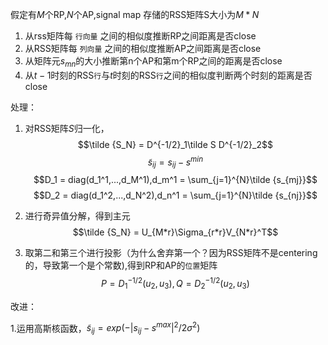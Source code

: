 
假定有$M$个RP,$N$个AP,signal map 存储的RSS矩阵S大小为$M*N$

1. 从rss矩阵每 `行向量` 之间的相似度推断RP之间距离是否close
2. 从RSS矩阵每 `列向量` 之间的相似度推断AP之间距离是否close
3. 从矩阵元$s_{mn}$的大小推断第n个AP和第m个RP之间的距离是否close
4. 从$t-1$时刻的RSS`行`与$t$时刻的RSS`行`之间的相似度判断两个时刻的距离是否close


处理：

1. 对RSS矩阵$S$归一化，
$$\tilde {S_N} = D^{-1/2}_1\tilde S D^{-1/2}_2$$
$$\tilde s_{ij} = s_{ij}-s^{min}$$
$$D_1 = diag(d_1^1,...,d_M^1),d_m^1 = \sum_{j=1}^{N}\tilde {s_{mj}}$$
$$D_2 = diag(d_1^2,...,d_N^2),d_n^1 = \sum_{j=1}^{N}\tilde {s_{nj}}$$
2. 进行奇异值分解，得到主元
$$\tilde {S_N} = U_{M*r}\Sigma_{r*r}V_{N*r}^T$$

3. 取第二和第三个进行投影（为什么舍弃第一个？因为RSS矩阵不是centering的，导致第一个是个常数),得到RP和AP的`位置`矩阵
$$P = D_1^{-1/2}(u_2, u_3), Q = D_2^{-1/2}(u_2,u_3)$$


改进：

1.运用高斯核函数，$\tilde s_{ij} = exp(-|s_{ij}-s^{max}|^2/2\sigma^2)$

